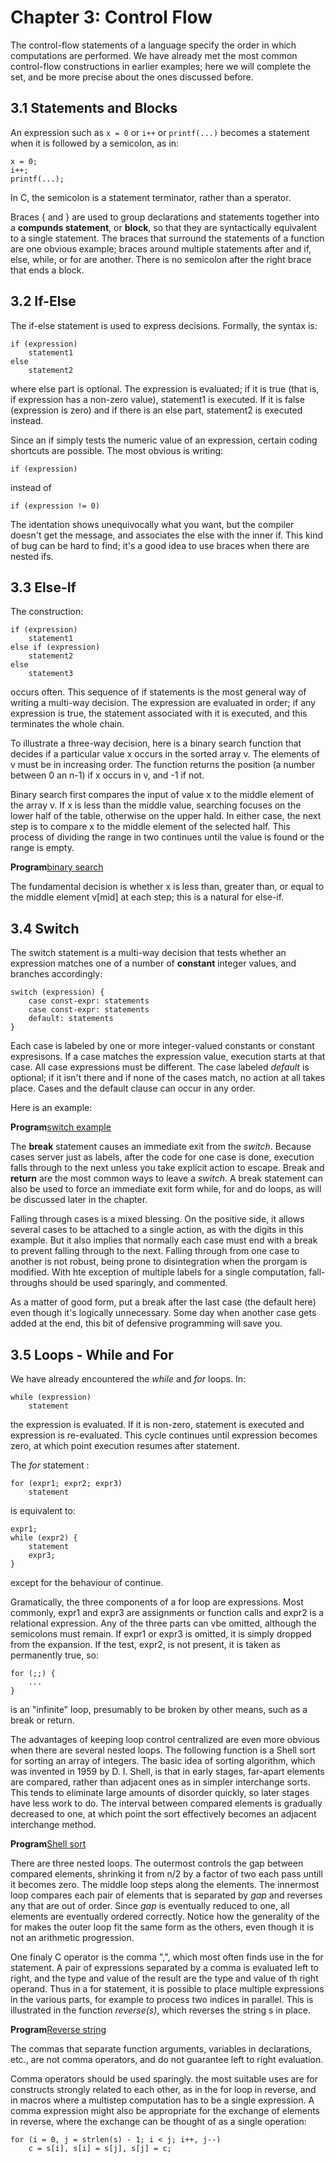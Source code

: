 # Chapter 3: Control Flow


The control-flow statements of a language specify the order in which 
computations are performed. We have already met the most common control-flow
constructions in earlier examples; here we will complete the set, and be more
precise about the ones discussed before.



## 3.1 Statements and Blocks


An expression such as `x = 0` or `i++` or `printf(...)` becomes a statement
when it is followed by a semicolon, as in:

```
x = 0;
i++;
printf(...);
```


In C, the semicolon is a statement terminator, rather than a sperator.


Braces { and } are used to group declarations and statements together into a
**compunds statement**, or **block**, so that they are syntactically 
equivalent to a single statement. The braces that surround the statements of
a function are one obvious example; braces around multiple statements after
and if, else, while, or for are another. There is no semicolon after the 
right brace that ends a block.


## 3.2 If-Else


The if-else statement is used to express decisions. Formally, the syntax is:

```
if (expression)
    statement1
else
    statement2
```

where else part is optional. The expression is evaluated; if it is true (that
is, if expression has a non-zero value), statement1 is executed. If it is 
false (expression is zero) and if there is an else part, statement2 is 
executed instead.


Since an if simply tests the numeric value of an expression, certain coding
shortcuts are possible. The most obvious is writing:

```
if (expression)
```
instead of 
```
if (expression != 0)
```


The identation shows unequivocally what you want, but the compiler doesn't
get the message, and associates the else with the inner if. This kind of
bug can be hard to find; it's a good idea to use braces when there are 
nested ifs.


## 3.3 Else-If


The construction:

```
if (expression)
    statement1
else if (expression)
    statement2
else
    statement3
```


occurs often. This sequence of if statements is the most general way of 
writing a multi-way decision. The expression are evaluated in order; if any
expression is true, the statement associated with it is executed, and this
terminates the whole chain.


To illustrate a three-way decision, here is a binary search function that 
decides if a particular value x occurs in the sorted array v. The elements of
v must be in increasing order. The function returns the position (a number
between 0 an n-1) if x occurs in v, and -1 if not.


Binary search first compares the input of value x to the middle element of
the array v. If x is less than the middle value, searching focuses on the
lower half of the table, otherwise on the upper hald. In either case, the
next step is to compare x to the middle element of the selected half. This 
process of dividing the range in two continues until the value is found
or the range is empty.


**Program**[binary search](code/binary_search.c)


The fundamental decision is whether x is less than, greater than, or equal
to the middle element v[mid] at each step; this is a natural for else-if.


## 3.4 Switch


The switch statement is a multi-way decision that tests whether an expression
matches one of a number of **constant** integer values, and branches 
accordingly:

```
switch (expression) {
    case const-expr: statements
    case const-expr: statements
    default: statements
}
```


Each case is labeled by one or more integer-valued constants or constant
expresisons. If a case matches the expression value, execution starts at that
case. All case expressions must be different. The case labeled *default*
is optional; if it isn't there and if none of the cases match, no action at
all takes place. Cases and the default clause can occur in any order.


Here is an example:


**Program**[switch example](code/switch_ex.c)


The **break** statement causes an immediate exit from the *switch*. Because
cases server just as labels, after the code for one case is done, execution 
falls through to the next unless you take explicit action to escape. Break
and **return** are the most common ways to leave a *switch*. A break
statement can also be used to force an immediate exit form while, for and do
loops, as will be discussed later in the chapter.


Falling through cases is a mixed blessing. On the positive side, it allows
several cases to be attached to a single action, as with the digits in this
example. But it also implies that normally each case must end with a break to
prevent falling through to the next. Falling through from one case to another
is not robust, being prone to disintegration when the prorgam is modified.
With hte exception of multiple labels for a single computation, fall-throughs
should be used sparingly, and commented.


As a matter of good form, put a break after the last case (the default here)
even though it's logically unnecessary. Some day when another case gets
added at the end, this bit of defensive programming will save you.


## 3.5 Loops - While and For


We have already encountered the *while* and *for* loops. In:
```
while (expression)
    statement
```
the expression is evaluated. If it is non-zero, statement is executed and
expression is re-evaluated. This cycle continues until expression becomes
zero, at which point execution resumes after statement.


The *for* statement :
```
for (expr1; expr2; expr3)
    statement
```
is equivalent to:
```
expr1;
while (expr2) {
    statement
    expr3;
}
```
except for the behaviour of continue.


Gramatically, the three components of a for loop are expressions. Most 
commonly, expr1 and expr3 are assignments or function calls and expr2 is a
relational expression. Any of the three parts can vbe omitted, although
the semicolons must remain. If expr1 or expr3 is omitted, it is simply
dropped from the expansion. If the test, expr2, is not present, it is
taken as permanently true, so:

```
for (;;) {
    ...
}
```
is an "infinite" loop, presumably to be broken by other means, such as a 
break or return.


The advantages of keeping loop control centralized are even more obvious
when there are several nested loops. The following function is a Shell sort
for sorting an array of integers. The basic idea of sorting algorithm, which
was invented in 1959 by D. I. Shell, is that in early stages, far-apart 
elements are compared, rather than adjacent ones as in simpler interchange
sorts. This tends to eliminate large amounts of disorder quickly, so later
stages have less work to do. The interval between compared elements is
gradually decreased to one, at which point the sort effectively becomes
an adjacent interchange method.


**Program**[Shell sort](code/shell_sort.c)


There are three nested loops. The outermost controls the gap between compared
elements, shrinking it from n/2 by a factor of two each pass untill it 
becomes zero. The middle loop steps along the elements. The innermost
loop compares each pair of elements that is separated by *gap* and reverses
any that are out of order. Since *gap* is eventually reduced to one, all 
elements are eventually ordered correctly. Notice how the generality of the
for makes the outer loop fit the same form as the others, even though it is 
not an arithmetic progression.


One finaly C operator is the comma ",", which most often finds use in the
for statement. A pair of expressions separated by a comma is evaluated 
left to right, and the type and value of the result are the type and value
of th right operand. Thus in a for statement, it is possible to place 
multiple expressions in the various parts, for example to process two indices
in parallel. This is illustrated in the function *reverse(s)*, which reverses
the string s in place.


**Program**[Reverse string](code/reverse_string.c)


The commas that separate function arguments, variables in declarations, etc.,
are not comma operators, and do not guarantee left to right evaluation.


Comma operators should be used sparingly. the most suitable uses are for 
constructs strongly related to each other, as in the for loop in reverse, and
in macros where a multistep computation has to be a single expression. A comma
expression might also be appropriate for the exchange of elements in reverse,
where the exchange can be thought of as a single operation:

```
for (i = 0, j = strlen(s) - 1; i < j; i++, j--)
    c = s[i], s[i] = s[j], s[j] = c;
```
